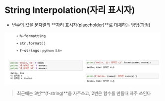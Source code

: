 # String Interpolation(자리 표시자)

- 변수의 값을 문자열의 **자리 표시자(placeholder)**로 대체하는 방법(과정)

![image-20210719101908085](1.data_type.assets\image-20210719101908085.png)

> 최근에는 3번**(f-string)**을 자주쓰고, 2번은 함수를 만들때 자주 쓰인다



